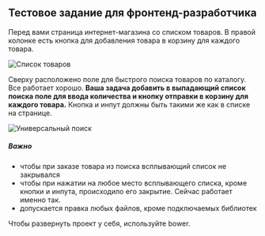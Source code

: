 Тестовое задание для фронтенд-разработчика
-------------------

Перед вами страница интернет-магазина со списком товаров. В правой колонке есть кнопка для добавления товара в корзину для каждого товара.

![Список товаров](https://raw.github.com/anmoroz/frontend-test/master/img/screenshot1.jpg)

Сверху расположено поле для быстрого поиска товаров по каталогу. Все работает хорошо.
**Ваша задача добавить в выпадающий список поиска поле для ввода количества и кнопку отправки в корзину для каждого товара.**
Кнопка и инпут должны быть такими же как в списке на странице.

![Универсальный поиск](https://raw.github.com/anmoroz/frontend-test/master/img/screenshot2.jpg)

##### Важно
* чтобы при заказе товара из поиска всплывающий список не закрывался
* чтобы при нажатии на любое место всплывающего списка, кроме кнопки и инпута, происходило его закрытие. Сейчас работает именно так.
* допускается правка любых файлов, кроме подключаемых библиотек

Чтобы развернуть проект у себя, используйте bower.